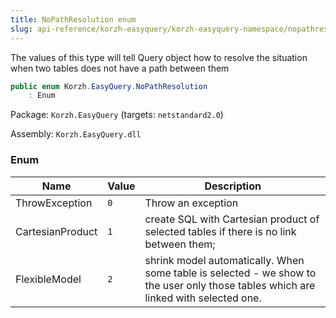 ```yaml
---
title: NoPathResolution enum
slug: api-reference/korzh-easyquery/korzh-easyquery-namespace/nopathresolution-enum
---
```

The values of this type will tell Query object how to  resolve the situation when two tables does not have a path between them
```csharp
public enum Korzh.EasyQuery.NoPathResolution
    : Enum

```
Package: `Korzh.EasyQuery` (targets: `netstandard2.0`)

Assembly: `Korzh.EasyQuery.dll`

### Enum

| Name | Value | Description | 
| --- | --- | --- | 
| ThrowException | `0` | Throw an exception | 
| CartesianProduct | `1` | create SQL with Cartesian product of selected  tables if there is no link between them; | 
| FlexibleModel | `2` | shrink model automatically. When some table is  selected - we show to the user only those tables which are linked with selected one. |